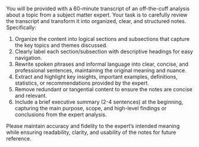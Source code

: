 You will be provided with a 60-minute transcript of an off-the-cuff analysis about a topic from a subject matter expert. Your task is to carefully review the transcript and transform it into organized, clear, and structured notes. Specifically:

1. Organize the content into logical sections and subsections that capture the key topics and themes discussed.
1. Clearly label each section/subsection with descriptive headings for easy navigation.
1. Rewrite spoken phrases and informal language into clear, concise, and professional sentences, maintaining the original meaning and nuance.
1. Extract and highlight key insights, important examples, definitions, statistics, or recommendations provided by the expert.
1. Remove redundant or tangential content to ensure the notes are concise and relevant.
1. Include a brief executive summary (2-4 sentences) at the beginning, capturing the main purpose, scope, and high-level findings or conclusions from the expert analysis.

Please maintain accuracy and fidelity to the expert’s intended meaning while ensuring readability, clarity, and usability of the notes for future reference.
